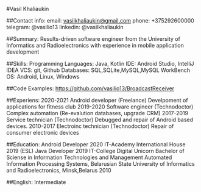 #Vasil Khaliaukin

##Contact info: email: vasilkhaliaukin@gmail.com phone: +375292600000 telegram: @vasilio13 linkedin: @vasilkhaliaukin

##Summary: Results-driven software engineer from the University of Informatics and Radioelectronics with experience in mobile application development

##Skills: Programming Languages: Java, Kotlin IDE: Android Studio, IntelliJ IDEA VCS: git, Github Databases: SQL,SQLite,MySQL,MySQL WorkBench OS: Android, Linux, Windows

##Code Examples: https://github.com/vasilio13/BroadcastReceiver

##Experiens: 2020-2021 Android developer (Freelance) Develpoment of applications for fitness club 2019-2020 Software engineer (Technodoctor) Complex automation (Re-evalution databases, upgrade CRM) 2017-2019 Service technician (Technodoctor) Debugged and repair of Android based devices. 2010-2017 Electroinc technician (Technodoctor) Repair of consumer electronic devices

##Education: Android Developer 2020 IT-Academy International House 2019 (ESL) Java Developer 2019 IT-College Digital Unicorn Bachelor of Sciense in Information Technologies and Management Automated Information Processing Systems, Belarusian State University of Informatics and Radioelectronics, Minsk,Belarus 2010

##English: Intermediate
